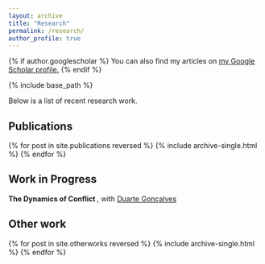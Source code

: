 ```yaml
---
layout: archive
title: "Research"
permalink: /research/
author_profile: true
---
```


{% if author.googlescholar %}
  You can also find my articles on <u><a href="{{author.googlescholar}}">my Google Scholar profile</a>.</u>
{% endif %}

{% include base_path %}

Below is a list of recent research work.

Publications
---

{% for post in site.publications reversed %}
  {% include archive-single.html %}
{% endfor %}


<!-- Working Papers
---

{% for post in site.workingpapers reversed %}
  {% include archive-single.html %}
{% endfor %} -->


Work in Progress
---

<b> The Dynamics of Conflict </b>, with [Duarte Gonçalves](https://duartegoncalves.com)


Other work
---

{% for post in site.otherworks reversed %}
  {% include archive-single.html %}
{% endfor %}